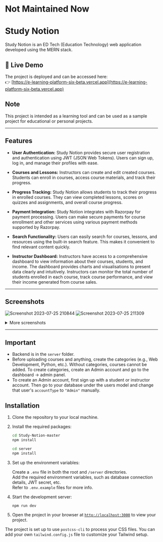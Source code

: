 # Not Maintained Now
# Study Notion

Study Notion is an ED Tech (Education Technology) web application developed using the MERN stack.

## 🔗 Live Demo

The project is deployed and can be accessed here:  
👉 [https://e-learning-platform-six-beta.vercel.app](https://e-learning-platform-six-beta.vercel.app)

## Note

This project is intended as a learning tool and can be used as a sample project for educational or personal projects.

***

## Features

* **User Authentication:** Study Notion provides secure user registration and authentication using JWT (JSON Web Tokens). Users can sign up, log in, and manage their profiles with ease.

* **Courses and Lessons:** Instructors can create and edit created courses. Students can enroll in courses, access course materials, and track their progress.

* **Progress Tracking:** Study Notion allows students to track their progress in enrolled courses. They can view completed lessons, scores on quizzes and assignments, and overall course progress.

* **Payment Integration:** Study Notion integrates with Razorpay for payment processing. Users can make secure payments for course enrollment and other services using various payment methods supported by Razorpay.

* **Search Functionality:** Users can easily search for courses, lessons, and resources using the built-in search feature. This makes it convenient to find relevant content quickly.

* **Instructor Dashboard:** Instructors have access to a comprehensive dashboard to view information about their courses, students, and income. The dashboard provides charts and visualisations to present data clearly and intuitively. Instructors can monitor the total number of students enrolled in each course, track course performance, and view their income generated from course sales.

***

## Screenshots
![Screenshot 2023-07-25 210844](https://github.com/himanshu8443/Study-Notion-master/assets/99420590/0cba8d5b-6a47-4721-ac9f-4279107c257e)
![Screenshot 2023-07-25 211309](https://github.com/himanshu8443/Study-Notion-master/assets/99420590/62c33b56-0bd5-4330-b1db-d41b80d9f69f)

<details>
  <summary>More screenshots</summary>
  
![Screenshot 2023-07-25 211451](https://github.com/himanshu8443/Study-Notion-master/assets/99420590/63f7163d-a74a-4e78-bc78-6b96b06073f9)
![image](https://github.com/himanshu8443/Study-Notion-master/assets/99420590/59d1d8c2-2824-45bb-a2f7-6f5dc234895c)
</details>

***

## Important
* Backend is in the `server` folder.
* Before uploading courses and anything, create the categories (e.g., Web Development, Python, etc.). Without categories, courses cannot be added. To create categories, create an Admin account and go to the dashboard → admin panel.
* To create an Admin account, first sign up with a student or instructor account. Then go to your database under the users model and change that user's `accountType` to `"Admin"` manually.

## Installation

1. Clone the repository to your local machine.

2. Install the required packages:
    ```sh
    cd Study-Notion-master
    npm install
    
    cd server
    npm install
    ```

3. Set up the environment variables:

   Create a `.env` file in both the root and `/server` directories.  
   Add the required environment variables, such as database connection details, JWT secret, etc.  
   Refer to `.env.example` files for more info.

4. Start the development server:
    ```sh
    npm run dev
    ```

5. Open the project in your browser at [`http://localhost:3000`](http://localhost:3000) to view your project.

The project is set up to use `postcss-cli` to process your CSS files. You can add your own `tailwind.config.js` file to customize your Tailwind setup.
